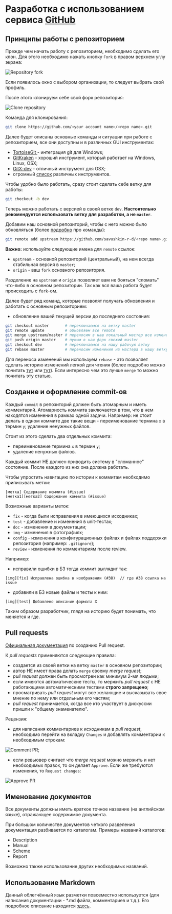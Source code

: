 # Разработка с использованием сервиса [GitHub](https://www.Github.com/) #
## Принципы работы с репозиторием ##

Прежде чем начать работу с репозиторием, необходимо сделать его клон. Для этого необходимо нажать кнопку `Fork` в правом верхнем углу экрана:

![Repository fork](workflow_images/fork.png)

Если появилось окно с выбором организации, то следует выбрать свой профиль.

После этого клонируем себе свой форк репозитория:

![Clone repository](workflow_images/clone.png)

Команда для клонирования:
```sh
git clone https://github.com/<your account name>/<repo name>.git
```

Далее будет описаны основные команды и ситуации при работе с репозиторием, все они доступны и в различных GUI инструментах:
- [TortoiseGit ](https://tortoisegit.org/) - интеграция git для Windows;
- [GitKraken](https://www.gitkraken.com/) - хороший инструмент, который работает на Windows, Linux, OSX;
- [GitX-dev](https://rowanj.github.io/gitx/) - отличный инструмент для OSX;
- огромный [список](https://git.wiki.kernel.org/index.php/Interfaces,_frontends,_and_tools#Graphical_Interfaces) различных инструментов.

Чтобы удобно было работать, сразу стоит сделать себе ветку для работы:
```sh
git checkout -b dev
```
Теперь можно работать с версией в своей ветке `dev`. **Настоятельно рекомендуется использовать ветку для разработки, а не `master`**.

Добавим наш основной репозиторий, чтобы с него можно было обновляться (более [подробно](https://git-scm.com/book/ru/v1/Основы-Git-Работа-с-удалёнными-репозиториями) про команды):
```sh
git remote add upstream https://github.com/savushkin-r-d/<repo name>.git
```

**Важно:** используйте следующие имена для `remote` ссылок:
- `upstream` - основной репозиторий (центральный), на нем всегда стабильная версия в `master`;
- `origin` - ваш `fork` основного репозитория.

Разделение на `upstream` и `origin` позволяет вам не бояться "сломать" что-либо в основном репозитории. Так как вся ваша работа будет происходить с `fork`-ом.

Далее будет ряд команд, которые позволят получать обновления и работать с основным репозиторием:
- обновление вашей текущей версии до последнего состояния:
```sh
git checkout master       # переключаемся на ветку master
git remote update         # обновляем все remote
git merge upstream/master # переносим в наш локальный мастер все изменения
git push origin master    # пушим в наш форк свежий master
git checkout dev          # переключаемся на нашу рабочую ветку
git rebase master         # переносим изменения из мастера в нашу ветку
```
Для переноса изменений мы используем `rebase` - это позволяет сделать историю изменений легкой для чтения (более подробно можно почитать [тут](https://git-scm.com/book/ru/v1/Ветвление-в-Git-Перемещение) или [тут](https://habrahabr.ru/post/161009/)). Если интересно чем это лучше `merge` то можно почитать эту [статью](https://www.atlassian.com/git/tutorials/merging-vs-rebasing).

## Создание и оформление commit-ов ##

Каждый `commit` в репозиторий должен быть атомарным и иметь комментарий. Атомарность коммита заключается в том, что в нем находятся изменения в рамках одной задачи. Например: не стоит делать в одном коммите две такие вещи - переименование термина `x` в термин `y`; удаление ненужных файлов.

Стоит из этого сделать два отдельных коммита:
- переименование термина `x` в термин `y`;
- удаление ненужных файлов.

Каждый коммит НЕ должен приводить систему в "сломанное" состояние. После каждого из них она должна работать.

Чтобы упростить навигацию по истории к коммитам необходимо приписывать метки:
```
[метка] Содержание коммита (#issue)
[метка1][метка2] Содержание коммита (#issue)
```

Возможные варианты меток:
- `fix` - когда были исправления в имеющихся исходниках;
- `test` - добавление и изменения в unit-тестах;
- `doc` - изменения в документации;
- `img` - изменения в фотографиях;
- `config` - изменения в конфигурационных файлах и файлах поддержки репозитория (например: `.gitignore`);
- `review` - изменения по комментариям после review.

Например:
- исправили ошибки в БЗ тогда коммит выглядит так:
```
[img][fix] Исправлена ошибка в изображении (#38)  // где #38 ссылка на issue
```
- добавили в БЗ новые файлы и тесты к ним:
```
[img][test] Добавлено описание формата X
```

Таким образом разработчик, глядя на историю будет понимать, что меняется и где.

## Pull requests ##

[Официальная документация](https://help.github.com/articles/creating-a-pull-request) по созданию Pull request.

К *pull requests* применяются следующие правила:
- создается из своей ветки на ветку `master` в основном репозитории;
- автор НЕ имеет права делать `merge` своему *merge request*;
- *pull request* должен быть просмотрен как минимум 2-мя людьми;
- если имеются автоматические тесты, то мержить *pull request* с НЕ работающими автоматическими тестами **строго запрещено**;
- просматривать *pull request* могут все желающие и высказывать свое мнение по нему или отдельным его частям;
- *pull request* принимается, когда все кто участвует в дискуссии пришли к "общему знаменателю".

Рецензия:
- для написания комментариев к исходникам в *pull request*, необходимо перейти на вкладку `Changes` и добавлять комментарии к необходимым строкам:

![Comment PR](workflow_images/comment_pr.png);
- если ревьювер считает что *merge request* можно мержить и нет необходимых правок, то он делает `Approve`. Если же требуются изменения, то `Request changes`:

![Approve PR](workflow_images/approve.png)

## Именование документов ##

Все документы должны иметь краткое точное название (на английском языке), отражающее содержимое документа.

При большом количестве документов четкого разделения документация разбивается по каталогам. Примеры названий каталогов:
- Description
- Manual
- Scheme
- Report

Возможно также использование других необходимых названий.

## Использование Мarkdown ##

Данный облегчённый язык разметки повсеместно используется (для написания документации - *.md файла, комментариев и т.д.). Его подробное описание находится [здесь](https://help.github.com/articles/about-writing-and-formatting-on-github/).

